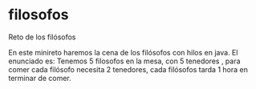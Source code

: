 # filosofos
Reto de los filósofos

En este minireto haremos la cena de los filósofos con hilos en java. El enunciado es:
Tenemos 5 filosofos en la mesa, con 5 tenedores , para comer cada filósofo necesita 2 tenedores, cada filósofos tarda 1 hora en terminar de comer.
